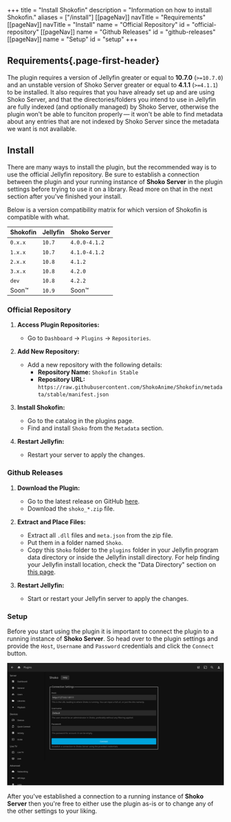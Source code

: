 +++
title = "Install Shokofin"
description = "Information on how to install Shokofin."
aliases = ["/install"]
[[pageNav]]
navTitle = "Requirements"
[[pageNav]]
navTitle = "Install"
name = "Official Repository"
id = "official-repository"
[[pageNav]]
name = "Github Releases"
id = "github-releases"
[[pageNav]]
name = "Setup"
id = "setup"
+++

## Requirements{.page-first-header}

The plugin requires a version of Jellyfin greater or equal to **10.7.0** (`>=10.7.0`) and an unstable version of Shoko Server greater or equal to **4.1.1** (`>=4.1.1`) to be installed. It also requires that you have already set up and are using Shoko Server, and that the directories/folders you intend to use in Jellyfin are fully indexed (and optionally managed) by Shoko Server, otherwise the plugin won't be able to funciton properly — it won't be able to find metadata about any entries that are not indexed by Shoko Server since the metadata we want is not available.

## Install

There are many ways to install the plugin, but the recommended way is to use the official Jellyfin repository. Be sure to establish a connection between the plugin and your running instance of **Shoko Server** in the plugin settings before trying to use it on a library. Read more on that in the next section after you've finished your install.

Below is a version compatibility matrix for which version of Shokofin is
compatible with what.

| Shokofin   | Jellyfin | Shoko Server  |
|------------|----------|---------------|
| `0.x.x`    | `10.7`   | `4.0.0-4.1.2` |
| `1.x.x`    | `10.7`   | `4.1.0-4.1.2` |
| `2.x.x`    | `10.8`   | `4.1.2`       |
| `3.x.x`    | `10.8`   | `4.2.0`       |
| `dev`      | `10.8`   | `4.2.2`       |
| Soon™      | `10.9`   | Soon™         |

### Official Repository

1. **Access Plugin Repositories:**
   - Go to `Dashboard` -> `Plugins` -> `Repositories`.

2. **Add New Repository:**
   - Add a new repository with the following details:
     * **Repository Name:** `Shokofin Stable`
     * **Repository URL:** `https://raw.githubusercontent.com/ShokoAnime/Shokofin/metadata/stable/manifest.json`

3. **Install Shokofin:**
   - Go to the catalog in the plugins page.
   - Find and install `Shoko` from the `Metadata` section.

4. **Restart Jellyfin:**
   - Restart your server to apply the changes.

### Github Releases

1. **Download the Plugin:**
   - Go to the latest release on GitHub [here](https://github.com/ShokoAnime/shokofin/releases/latest).
   - Download the `shoko_*.zip` file.

2. **Extract and Place Files:**
   - Extract all `.dll` files and `meta.json` from the zip file.
   - Put them in a folder named `Shoko`.
   - Copy this `Shoko` folder to the `plugins` folder in your Jellyfin program
     data directory or inside the Jellyfin install directory. For help finding
     your Jellyfin install location, check the "Data Directory" section on
     [this page](https://jellyfin.org/docs/general/administration/configuration.html).

3. **Restart Jellyfin:**
   - Start or restart your Jellyfin server to apply the changes.

### Setup

Before you start using the plugin it is important to connect the plugin to a running instance of **Shoko Server**. So head over to the plugin settings and provide the `Host`, `Username` and `Password` credentials and click the `Connect` button.

![Shokofin - Connection Settings](/assets/images/shokofin/Shokofin-Connection-Settings.png)

After you've established a connection to a running instance of **Shoko Server** then you're free to either use the plugin as-is or to change any of the other settings to your liking.

